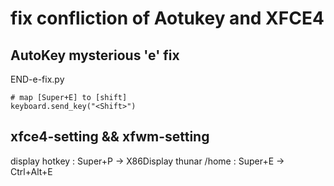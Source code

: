 # fix confliction of Aotukey and XFCE4

## AutoKey mysterious 'e' fix
END-e-fix.py  
```
# map [Super+E] to [shift]
keyboard.send_key("<Shift>")
```

## xfce4-setting && xfwm-setting 
display hotkey :  Super+P -> X86Display
thunar /home   :  Super+E -> Ctrl+Alt+E

## 
